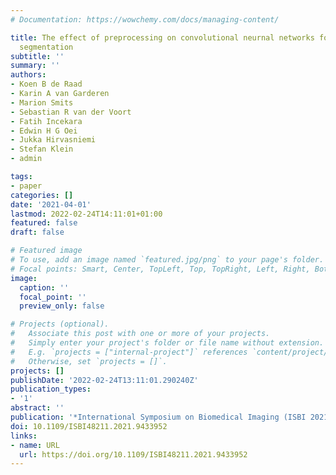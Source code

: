 ```yaml
---
# Documentation: https://wowchemy.com/docs/managing-content/

title: The effect of preprocessing on convolutional neurnal networks for medical image
  segmentation
subtitle: ''
summary: ''
authors:
- Koen B de Raad
- Karin A van Garderen
- Marion Smits
- Sebastian R van der Voort
- Fatih Incekara
- Edwin H G Oei
- Jukka Hirvasniemi
- Stefan Klein
- admin

tags:
- paper
categories: []
date: '2021-04-01'
lastmod: 2022-02-24T14:11:01+01:00
featured: false
draft: false

# Featured image
# To use, add an image named `featured.jpg/png` to your page's folder.
# Focal points: Smart, Center, TopLeft, Top, TopRight, Left, Right, BottomLeft, Bottom, BottomRight.
image:
  caption: ''
  focal_point: ''
  preview_only: false

# Projects (optional).
#   Associate this post with one or more of your projects.
#   Simply enter your project's folder or file name without extension.
#   E.g. `projects = ["internal-project"]` references `content/project/deep-learning/index.md`.
#   Otherwise, set `projects = []`.
projects: []
publishDate: '2022-02-24T13:11:01.290240Z'
publication_types:
- '1'
abstract: ''
publication: '*International Symposium on Biomedical Imaging (ISBI 2021)*'
doi: 10.1109/ISBI48211.2021.9433952
links:
- name: URL
  url: https://doi.org/10.1109/ISBI48211.2021.9433952
---
```

